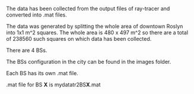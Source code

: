 
The data has been collected from the output files of ray-tracer and converted into .mat files. 

The data was generated by splitting the whole area of downtown Roslyn into 1x1 m^2 squares. The whole area is 480 x 497 m^2 so there are a total of 238560 such squares on which data has been collected.

There are 4 BSs.

The BSs configuration in the city can be found in the images folder.

Each BS has its own .mat file.

.mat file for BS **X** is mydatatr2BS**X**.mat

